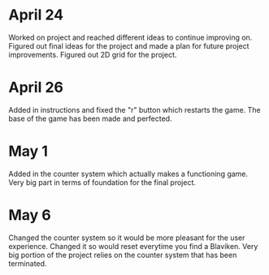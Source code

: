 # April 24
Worked on project and reached different ideas to continue improving on. Figured out final ideas for the project and made a plan for future project improvements. Figured out 2D grid for the project.

# April 26
Added in instructions and fixed the "r" button which restarts the game. The base of the game has been made and perfected.

# May 1
Added in the counter system which actually makes a functioning game. Very big part in terms of foundation for the final project.

# May 6
Changed the counter system so it would be more pleasant for the user experience. Changed it so would reset everytime you find a Blaviken. Very big portion of the project relies on the counter system that has been terminated.
